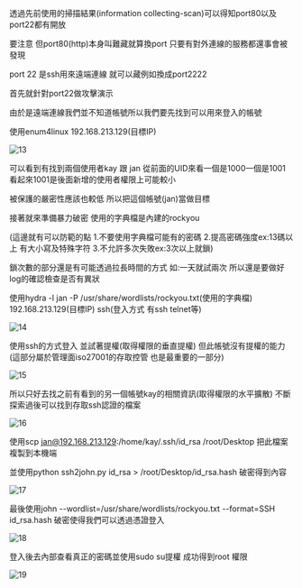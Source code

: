 透過先前使用的掃描結果(information collecting-scan)可以得知port80以及port22都有開放

要注意 但port80(http)本身叫難藏就算換port 只要有對外連線的服務都還事會被發現

port 22 是ssh用來遠端連線 就可以藏例如換成port2222

首先就針對port22做攻擊演示

由於是遠端連線我們並不知道帳號所以我們要先找到可以用來登入的帳號

使用enum4linux 192.168.213.129(目標IP)

![13](https://user-images.githubusercontent.com/49279418/117274124-57b57c00-ae8f-11eb-9bbd-5264248dd539.png)

可以看到有找到兩個使用者kay 跟 jan 從前面的UID來看一個是1000一個是1001看起來1001是後面新增的使用者權限上可能較小

被保護的嚴密性應該也較低 所以把這個帳號(jan)當做目標

接著就來準備暴力破密 使用的字典檔是內建的rockyou

(這邊就有可以防範的點 1.不要使用字典檔可能有的密碼 2.提高密碼強度ex:13碼以上 有大小寫及特殊字符 3.不允許多次失敗ex:3次以上就鎖)

鎖次數的部分還是有可能透過拉長時間的方式 如:一天就試兩次 所以還是要做好log的確認檢查是否有異狀

使用hydra -l jan -P /usr/share/wordlists/rockyou.txt(使用的字典檔) 192.168.213.129(目標IP) ssh(登入方式 有ssh telnet等)

![14](https://user-images.githubusercontent.com/49279418/117276940-f5aa4600-ae91-11eb-9f3e-78ee68c3a023.png)

使用ssh的方式登入 並試著提權(取得權限的垂直提權) 但此帳號沒有提權的能力(這部分屬於管理面iso27001的存取控管 也是最重要的一部分)

![15](https://user-images.githubusercontent.com/49279418/117277785-bd573780-ae92-11eb-860f-994e3863bf4b.png)

所以只好去找之前有看到的另一個帳號kay的相關資訊(取得權限的水平擴散) 不斷探索過後可以找到存取ssh認證的檔案

![16](https://user-images.githubusercontent.com/49279418/117278941-cac0f180-ae93-11eb-9ab0-349c99a5a175.png)

使用scp jan@192.168.213.129:/home/kay/.ssh/id_rsa /root/Desktop 把此檔案複製到本機端 

並使用python ssh2john.py id_rsa > /root/Desktop/id_rsa.hash 破密得到內容

![17](https://user-images.githubusercontent.com/49279418/117301824-9a864c80-aead-11eb-8f12-5ae85c76e1cd.png)


最後使用john --wordlist=/usr/share/wordlists/rockyou.txt --format=SSH id_rsa.hash 破密使得我們可以透過憑證登入

![18](https://user-images.githubusercontent.com/49279418/117301919-b0940d00-aead-11eb-81f6-a28d9c6e10be.png)

登入後去內部查看真正的密碼並使用sudo su提權 成功得到root 權限

![19](https://user-images.githubusercontent.com/49279418/117302479-42037f00-aeae-11eb-8e58-d2cc3defc954.png)





